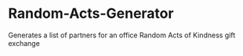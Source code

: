 # Random-Acts-Generator
Generates a list of partners for an office Random Acts of Kindness gift exchange
